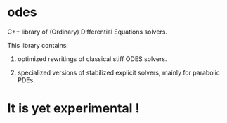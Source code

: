 odes
====

C++ library of (Ordinary) Differential  Equations solvers.


This library contains:

1) optimized rewritings of classical stiff ODES solvers.

2) specialized versions of stabilized explicit solvers, mainly for parabolic PDEs.


It is yet experimental !
======================
